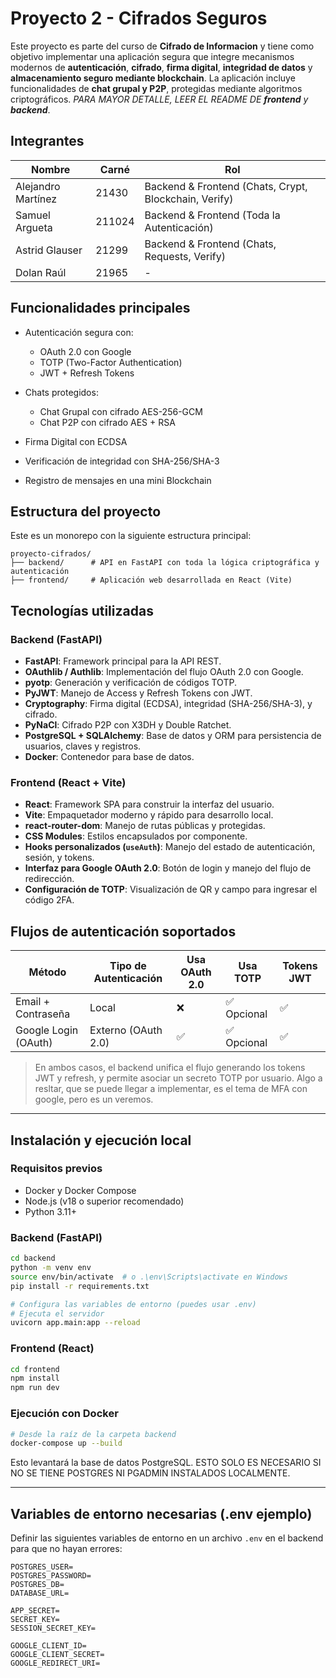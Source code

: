 # Proyecto 2 - Cifrados Seguros

Este proyecto es parte del curso de **Cifrado de Informacion** y tiene como objetivo implementar una aplicación segura que integre mecanismos modernos de **autenticación**, **cifrado**, **firma digital**, **integridad de datos** y **almacenamiento seguro mediante blockchain**. La aplicación incluye funcionalidades de **chat grupal y P2P**, protegidas mediante algoritmos criptográficos. *PARA MAYOR DETALLE, LEER EL README DE **frontend** y **backend***.

## Integrantes

| Nombre             | Carné  | Rol                                                   |
| ------------------ | ------ | ----------------------------------------------------- |
| Alejandro Martínez | 21430  | Backend & Frontend (Chats, Crypt, Blockchain, Verify) |
| Samuel Argueta     | 211024 | Backend & Frontend (Toda la Autenticación)            |
| Astrid Glauser     | 21299  | Backend & Frontend (Chats, Requests, Verify)          |
| Dolan Raúl         | 21965  | -                                                     |

## Funcionalidades principales

* Autenticación segura con:
  * OAuth 2.0 con Google
  * TOTP (Two-Factor Authentication)
  * JWT + Refresh Tokens

* Chats protegidos:
  * Chat Grupal con cifrado AES-256-GCM
  * Chat P2P con cifrado AES + RSA

* Firma Digital con ECDSA
* Verificación de integridad con SHA-256/SHA-3
* Registro de mensajes en una mini Blockchain

## Estructura del proyecto

Este es un monorepo con la siguiente estructura principal:

```
proyecto-cifrados/
├── backend/      # API en FastAPI con toda la lógica criptográfica y autenticación
├── frontend/     # Aplicación web desarrollada en React (Vite)
```

## Tecnologías utilizadas

### Backend (FastAPI)

* **FastAPI**: Framework principal para la API REST.
* **OAuthlib / Authlib**: Implementación del flujo OAuth 2.0 con Google.
* **pyotp**: Generación y verificación de códigos TOTP.
* **PyJWT**: Manejo de Access y Refresh Tokens con JWT.
* **Cryptography**: Firma digital (ECDSA), integridad (SHA-256/SHA-3), y cifrado.
* **PyNaCl**: Cifrado P2P con X3DH y Double Ratchet.
* **PostgreSQL + SQLAlchemy**: Base de datos y ORM para persistencia de usuarios, claves y registros.
* **Docker**: Contenedor para base de datos.

### Frontend (React + Vite)

* **React**: Framework SPA para construir la interfaz del usuario.
* **Vite**: Empaquetador moderno y rápido para desarrollo local.
* **react-router-dom**: Manejo de rutas públicas y protegidas.
* **CSS Modules**: Estilos encapsulados por componente.
* **Hooks personalizados (`useAuth`)**: Manejo del estado de autenticación, sesión, y tokens.
* **Interfaz para Google OAuth 2.0**: Botón de login y manejo del flujo de redirección.
* **Configuración de TOTP**: Visualización de QR y campo para ingresar el código 2FA.

## Flujos de autenticación soportados

| Método               | Tipo de Autenticación | Usa OAuth 2.0 | Usa TOTP   | Tokens JWT |
| -------------------- | --------------------- | ------------- | ---------- | ---------- |
| Email + Contraseña   | Local                 | ❌             | ✅ Opcional | ✅          |
| Google Login (OAuth) | Externo (OAuth 2.0)   | ✅             | ✅ Opcional | ✅          |

> En ambos casos, el backend unifica el flujo generando los tokens JWT y refresh, y permite asociar un secreto TOTP por usuario.
Algo a resltar, que se puede llegar a implementar, es el tema de MFA con google, pero es un veremos.

---

## Instalación y ejecución local

### Requisitos previos

* Docker y Docker Compose
* Node.js (v18 o superior recomendado)
* Python 3.11+

### Backend (FastAPI)

```bash
cd backend
python -m venv env
source env/bin/activate  # o .\env\Scripts\activate en Windows
pip install -r requirements.txt

# Configura las variables de entorno (puedes usar .env)
# Ejecuta el servidor
uvicorn app.main:app --reload
```

### Frontend (React)

```bash
cd frontend
npm install
npm run dev
```

### Ejecución con Docker

```bash
# Desde la raíz de la carpeta backend
docker-compose up --build
```

Esto levantará la base de datos PostgreSQL. ESTO SOLO ES NECESARIO SI NO SE TIENE POSTGRES NI PGADMIN INSTALADOS LOCALMENTE.

---

## Variables de entorno necesarias (.env ejemplo)

Definir las siguientes variables de entorno en un archivo `.env` en el backend para que no hayan errores:

```
POSTGRES_USER=
POSTGRES_PASSWORD=
POSTGRES_DB=
DATABASE_URL=

APP_SECRET=
SECRET_KEY=
SESSION_SECRET_KEY=

GOOGLE_CLIENT_ID=
GOOGLE_CLIENT_SECRET=
GOOGLE_REDIRECT_URI=
```
